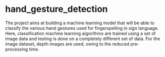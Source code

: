 # hand_gesture_detection
The project aims at building a machine learning model that will be able to classify the various hand gestures used for fingerspelling in sign language. 
Here, classification machine learning algorithms are trained using a set of image data and testing is done on a completely different set of data. 
For the image dataset, depth images are used, owing to the reduced pre-processing time.
